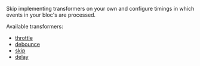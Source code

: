 Skip implementing transformers on your own and
configure timings in which events in your bloc's are processed.

Available transformers:

- [throttle](https://bloc-event-transformers.web.app/bloc_event_transformers/throttle.html)
- [debounce](https://bloc-event-transformers.web.app/bloc_event_transformers/debounce.html)
- [skip](https://bloc-event-transformers.web.app/bloc_event_transformers/skip.html)
- [delay](https://bloc-event-transformers.web.app/bloc_event_transformers/delay.html)
